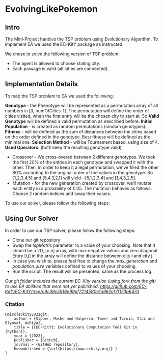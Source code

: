 
# EvolvingLikePokemon

## Intro
The Mini-Project handles the TSP problem using Evolutionary Algorithm. To implement EA we used the EC-KitY package as instructed.

We chose to solve the following version of TSP problem:
- The agent is allowed to choose stating city.
- Each passage is valid (all cities are connected).

## Implementation Details
To map the TSP problem to EA we used the following:

**Genotype** - the Phenotype will be represented as a permutation array of all numbers in [0, numOfCities-1]. The permutation will define the order of cities visited, when the first entry will be the chosen city to start at. So **Valid Genotype** will be defined a valid permutation as described before.
**Initial Population** - is created as random permutations (random genotypes).
**Fitness** - will be defined as the sum of distances between the cities based on the order defined in the genotype. Best fitness will be defined as the minimal one.
**Selection Method** - will be Tournament based, using size of 4. 
**Used Operators**: (both keep the resulting genotype valid)
- Crossover - We cross-overed between 2 different genotypes. We took the first 20% of the entries in each genotype and swapped it with the other. Then, in order to keep it a legal permutation, we've filled the other 80% according to the original order of the values in the genotype.
So [1,2,3,4,5] and [5,4,3,2,1] will yield - [5,1,2,3,4] and [1,4,3,2,5].
- Mutation - for the new generation created by crossover, we'll mutate each entity in a probability of 0.05. The mutation behaves as follows:
Choose 2 random indices and swap their values. 

To use our solver, please follow the following steps:

## Using Our Solver

In order to use our TSP solver, please follow the following steps:
- Clone our git repository
- Swap the *tspMatrix* parameter to a value of your choosing. Note that it should be a 2D, [n,n] array, with non-negative values and zero diagonal. Entry [i,j] in the array will define the distance between city i and city j.
- In case you wish to, please feel free to change the *max_generation* and *population_size* variables defined to values of your choosing.
- Run the script. The result will be presented, same as the process log.


*Our git folder includes the current EC-Kity version (using fork from the git) to use EA abilities that were not yet published.
https://github.com/EC-KitY/EC-KitY/tree/c9c38c5616e99af7214580e1a962af7f173b647d*


### Citation
```
@misc{eckity2022git,
    author = {Sipper, Moshe and Halperin, Tomer and Tzruia, Itai and  Elyasaf, Achiya},
    title = {{EC-KitY}: Evolutionary Computation Tool Kit in {Python}},
    year = {2022},
    publisher = {GitHub},
    journal = {GitHub repository},
    howpublished = {\url{https://www.eckity.org/} }
}

